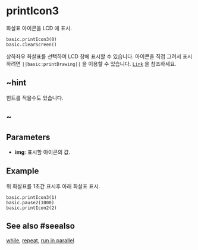 # printIcon3

화살표 아이콘을 LCD 에 표시.

```sig
basic.printIcon3(0)
basic.clearScreen()
```

상하좌우 화살표를 선택하여 LCD 창에 표시할 수 있습니다.
아이콘을 직접 그려서 표시하려면 ``||basic:printDrawing||`` 을 이용할 수 있습니다.
[``Link``](/reference/basic/printDrawing) 을 참조하세요.

## ~hint

힌트를 적을수도 있습니다.

## ~

## Parameters

* **img**: 표시할 아이콘의 값.

## Example

위 화살표를 1초간 표시후 아래 화살표 표시.

```blocks
basic.printIcon3(1)
basic.pause2(1000)
basic.printIcon2(2)
```

## See also #seealso

[while](/blocks/loops/while), [repeat](/blocks/loops/repeat),
[run in parallel](/reference/control/run-in-parallel)
